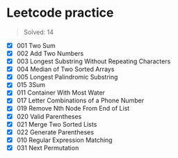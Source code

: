 # Leetcode practice
> Solved: 14

- [x] 001 Two Sum
- [x] 002 Add Two Numbers
- [x] 003 Longest Substring Without Repeating Characters    
- [x] 004 Median of Two Sorted Arrays
- [x] 005 Longest Palindromic Substring
- [x] 015 3Sum
- [x] 011 Container With Most Water
- [x] 017 Letter Combinations of a Phone Number
- [x] 019 Remove Nth Node From End of List
- [x] 020 Valid Parentheses
- [x] 021 Merge Two Sorted Lists
- [x] 022 Generate Parentheses
- [x] 010 Regular Expression Matching
- [x] 031 Next Permutation